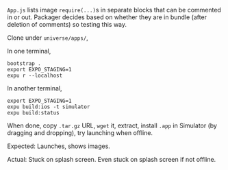 `App.js` lists image `require(...)`s in separate blocks that can be commented in
or out. Packager decides based on whether they are in bundle (after deletion of
comments) so testing this way.

Clone under `universe/apps/`,

In one terminal,
```
bootstrap .
export EXPO_STAGING=1
expu r --localhost
```

In another terminal,
```
export EXPO_STAGING=1
expu build:ios -t simulator
expu build:status
```

When done, copy `.tar.gz` URL, `wget` it, extract, install `.app` in Simulator (by dragging and dropping), try launching when offline.

Expected: Launches, shows images.

Actual: Stuck on splash screen. Even stuck on splash screen if not offline.
